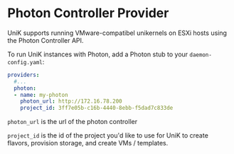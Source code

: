 # Photon Controller Provider
UniK supports running VMware-compatibel unikernels on ESXi hosts using the Photon Controller API.

To run UniK instances with Photon, add a Photon stub to your `daemon-config.yaml`:

```yaml
providers:
  #...
  photon:
  - name: my-photon
    photon_url: http://172.16.78.200
    project_id: 3ff7e05b-c16b-4440-8ebb-f5dad7c833de
```

`photon_url` is the url of the photon controller

`project_id` is the id of the project you'd like to use for UniK to create flavors, provision storage, and create VMs / templates.
